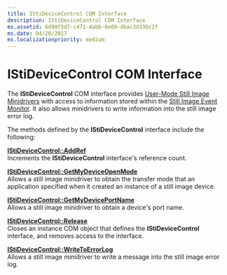 ```yaml
---
title: IStiDeviceControl COM Interface
description: IStiDeviceControl COM Interface
ms.assetid: 6d98f5d7-c471-4abb-8e69-dbac3d336c2f
ms.date: 04/20/2017
ms.localizationpriority: medium
---
```


# IStiDeviceControl COM Interface





The **IStiDeviceControl** COM interface provides [User-Mode Still Image Minidrivers](overview-of-sti-components.md#ddk-user-mode-still-image-minidrivers-si) with access to information stored within the [Still Image Event Monitor](overview-of-sti-components.md#ddk-still-image-event-monitor-si). It also allows minidrivers to write information into the still image error log.

The methods defined by the **IStiDeviceControl** interface include the following:

<a href="" id="istidevicecontrol--addref"></a>[**IStiDeviceControl::AddRef**](https://docs.microsoft.com/windows-hardware/drivers/ddi/stiusd/nf-stiusd-istidevicecontrol-addref)  
Increments the **IStiDeviceControl** interface's reference count.

<a href="" id="istidevicecontrol--getmydeviceopenmode"></a>[**IStiDeviceControl::GetMyDeviceOpenMode**](https://docs.microsoft.com/windows-hardware/drivers/ddi/stiusd/nf-stiusd-istidevicecontrol-getmydeviceopenmode)  
Allows a still image minidriver to obtain the transfer mode that an application specified when it created an instance of a still image device.

<a href="" id="istidevicecontrol--getmydeviceportname"></a>[**IStiDeviceControl::GetMyDevicePortName**](https://docs.microsoft.com/windows-hardware/drivers/ddi/stiusd/nf-stiusd-istidevicecontrol-getmydeviceportname)  
Allows a still image minidriver to obtain a device's port name.

<a href="" id="istidevicecontrol--release"></a>[**IStiDeviceControl::Release**](https://docs.microsoft.com/windows-hardware/drivers/ddi/stiusd/nf-stiusd-istidevicecontrol-release)  
Closes an instance COM object that defines the **IStiDeviceControl** interface, and removes access to the interface.

<a href="" id="istidevicecontrol--writetoerrorlog"></a>[**IStiDeviceControl::WriteToErrorLog**](https://docs.microsoft.com/windows-hardware/drivers/ddi/stiusd/nf-stiusd-istidevicecontrol-writetoerrorlog)  
Allows a still image minidriver to write a message into the still image error log.

 

 




